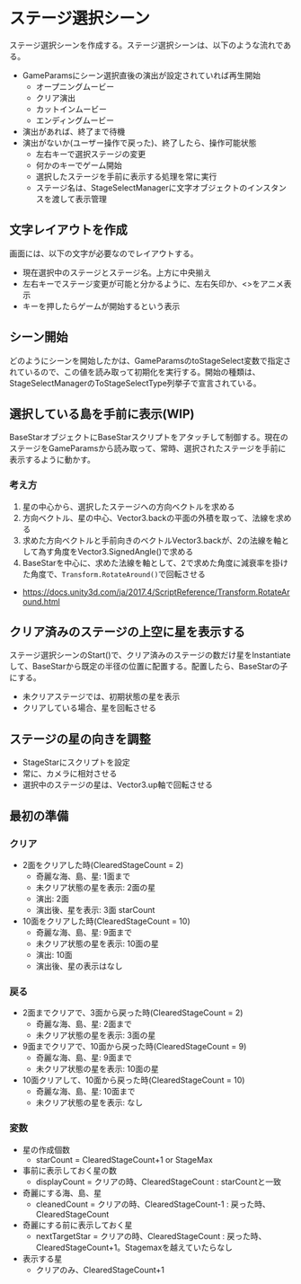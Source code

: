 # ステージ選択シーン
ステージ選択シーンを作成する。ステージ選択シーンは、以下のような流れである。

- GameParamsにシーン選択直後の演出が設定されていれば再生開始
  - オープニングムービー
  - クリア演出
  - カットインムービー
  - エンディングムービー
- 演出があれば、終了まで待機
- 演出がないか(ユーザー操作で戻った)、終了したら、操作可能状態
  - 左右キーで選択ステージの変更
  - 何かのキーでゲーム開始
  - 選択したステージを手前に表示する処理を常に実行
  - ステージ名は、StageSelectManagerに文字オブジェクトのインスタンスを渡して表示管理

## 文字レイアウトを作成
画面には、以下の文字が必要なのでレイアウトする。

- 現在選択中のステージとステージ名。上方に中央揃え
- 左右キーでステージ変更が可能と分かるように、左右矢印か、<>をアニメ表示
- キーを押したらゲームが開始するという表示

## シーン開始
どのようにシーンを開始したかは、GameParamsのtoStageSelect変数で指定されているので、この値を読み取って初期化を実行する。開始の種類は、StageSelectManagerのToStageSelectType列挙子で宣言されている。

## 選択している島を手前に表示(WIP)
BaseStarオブジェクトにBaseStarスクリプトをアタッチして制御する。現在のステージをGameParamsから読み取って、常時、選択されたステージを手前に表示するように動かす。

### 考え方
1. 星の中心から、選択したステージへの方向ベクトルを求める
1. 方向ベクトル、星の中心、Vector3.backの平面の外積を取って、法線を求める
1. 求めた方向ベクトルと手前向きのベクトルVector3.backが、2の法線を軸として為す角度をVector3.SignedAngle()で求める
1. BaseStarを中心に、求めた法線を軸として、2で求めた角度に減衰率を掛けた角度で、`Transform.RotateAround()`で回転させる
  - https://docs.unity3d.com/ja/2017.4/ScriptReference/Transform.RotateAround.html

## クリア済みのステージの上空に星を表示する
ステージ選択シーンのStart()で、クリア済みのステージの数だけ星をInstantiateして、BaseStarから既定の半径の位置に配置する。配置したら、BaseStarの子にする。

- 未クリアステージでは、初期状態の星を表示
- クリアしている場合、星を回転させる

## ステージの星の向きを調整
- StageStarにスクリプトを設定
- 常に、カメラに相対させる
- 選択中のステージの星は、Vector3.up軸で回転させる

## 最初の準備

### クリア
- 2面をクリアした時(ClearedStageCount = 2)
  - 奇麗な海、島、星: 1面まで
  - 未クリア状態の星を表示: 2面の星
  - 演出: 2面
  - 演出後、星を表示: 3面 starCount
- 10面をクリアした時(ClearedStageCount = 10)
  - 奇麗な海、島、星: 9面まで
  - 未クリア状態の星を表示: 10面の星
  - 演出: 10面
  - 演出後、星の表示はなし

### 戻る
- 2面までクリアで、3面から戻った時(ClearedStageCount = 2)
  - 奇麗な海、島、星: 2面まで
  - 未クリア状態の星を表示: 3面の星
- 9面までクリアで、10面から戻った時(ClearedStageCount = 9)
  - 奇麗な海、島、星: 9面まで
  - 未クリア状態の星を表示: 10面の星
- 10面クリアして、10面から戻った時(ClearedStageCount = 10)
  - 奇麗な海、島、星: 10面まで
  - 未クリア状態の星を表示: なし

### 変数
- 星の作成個数
  - starCount = ClearedStageCount+1 or StageMax
- 事前に表示しておく星の数
  - displayCount = クリアの時、ClearedStageCount : starCountと一致
- 奇麗にする海、島、星
  - cleanedCount = クリアの時、ClearedStageCount-1 : 戻った時、ClearedStageCount
- 奇麗にする前に表示しておく星
  - nextTargetStar = クリアの時、ClearedStageCount : 戻った時、ClearedStageCount+1。Stagemaxを越えていたらなし
- 表示する星
  - クリアのみ、ClearedStageCount+1
